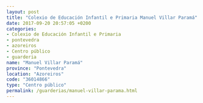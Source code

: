 ```yaml
---
layout: post
title: "Colexio de Educación Infantil e Primaria Manuel Villar Paramá"
date: 2017-09-20 20:57:05 +0200
categories:
- Colexio de Educación Infantil e Primaria
- pontevedra
- azoreiros
- Centro público
- guarderia
name: "Manuel Villar Paramá"
province: "Pontevedra"
location: "Azoreiros"
code: "36014866"
type: "Centro público"
permalink: /guarderias/manuel-villar-parama.html
---
```

